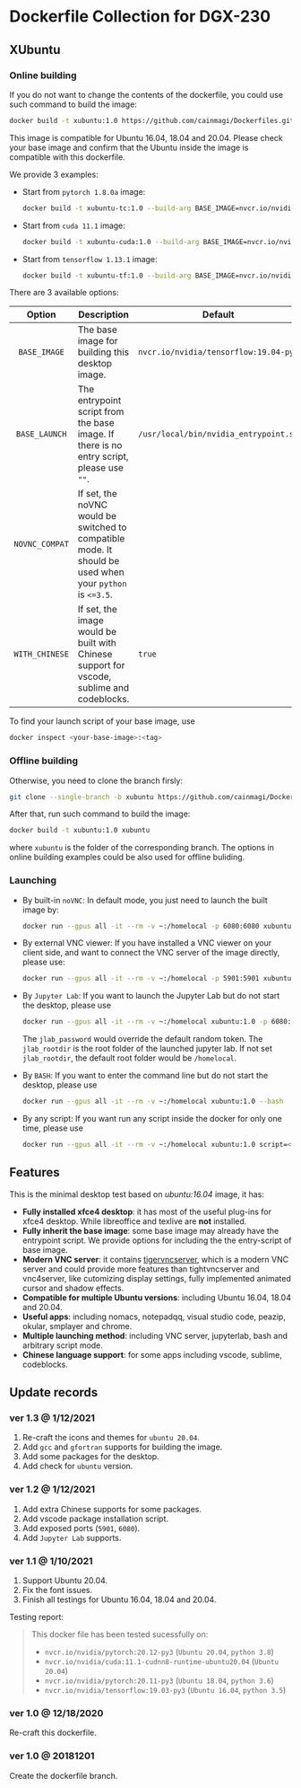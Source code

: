 # Dockerfile Collection for DGX-230

## XUbuntu

### Online building

If you do not want to change the contents of the dockerfile, you could use such command to build the image:

```Bash
docker build -t xubuntu:1.0 https://github.com/cainmagi/Dockerfiles.git#xubuntu
```

This image is compatible for Ubuntu 16.04, 18.04 and 20.04. Please check your base image and confirm that the Ubuntu inside the image is compatible with this dockerfile.

We provide 3 examples:

* Start from `pytorch 1.8.0a` image:

    ```bash
    docker build -t xubuntu-tc:1.0 --build-arg BASE_IMAGE=nvcr.io/nvidia/pytorch:20.12-py3 --build-arg BASE_LAUNCH=/usr/local/bin/nvidia_entrypoint.sh https://github.com/cainmagi/Dockerfiles.git#xubuntu
    ```

* Start from `cuda 11.1` image:

    ```bash
    docker build -t xubuntu-cuda:1.0 --build-arg BASE_IMAGE=nvcr.io/nvidia/cuda:11.1-cudnn8-runtime-ubuntu20.04 --build-arg BASE_LAUNCH="" https://github.com/cainmagi/Dockerfiles.git#xubuntu
    ```

* Start from `tensorflow 1.13.1` image:

    ```bash
    docker build -t xubuntu-tf:1.0 --build-arg BASE_IMAGE=nvcr.io/nvidia/tensorflow:19.03-py3 --build-arg BASE_LAUNCH=/usr/local/bin/nvidia_entrypoint.sh --build-arg NOVNC_COMPAT=true https://github.com/cainmagi/Dockerfiles.git#xubuntu
    ```

There are 3 available options:

| Option | Description | Default |
| :-----: | ----- | ----- |
| `BASE_IMAGE` | The base image for building this desktop image. | `nvcr.io/nvidia/tensorflow:19.04-py3` |
| `BASE_LAUNCH` | The entrypoint script from the base image. If there is no entry script, please use `""`. | `/usr/local/bin/nvidia_entrypoint.sh` |
| `NOVNC_COMPAT` | If set, the noVNC would be switched to compatible mode. It should be used when your `python` is `<=3.5`. | ` ` |
| `WITH_CHINESE` | If set, the image would be built with Chinese support for vscode, sublime and codeblocks. | `true` |

To find your launch script of your base image, use

```bash
docker inspect <your-base-image>:<tag>
```

### Offline building

Otherwise, you need to clone the branch firsly:

```Bash
git clone --single-branch -b xubuntu https://github.com/cainmagi/Dockerfiles.git xubuntu
```

After that, run such command to build the image:

```Bash
docker build -t xubuntu:1.0 xubuntu
```

where `xubuntu` is the folder of the corresponding branch. The options in online building examples could be also used for offline buliding.

### Launching

* By built-in `noVNC`: In default mode, you just need to launch the built image by:

    ```bash
    docker run --gpus all -it --rm -v ~:/homelocal -p 6080:6080 xubuntu:1.0
    ```

* By external VNC viewer: If you have installed a VNC viewer on your client side, and want to connect the VNC server of the image directly, please use:

    ```bash
    docker run --gpus all -it --rm -v ~:/homelocal -p 5901:5901 xubuntu:1.0
    ```

* By `Jupyter Lab`: If you want to launch the Jupyter Lab but do not start the desktop, please use

    ```bash
    docker run --gpus all -it --rm -v ~:/homelocal xubuntu:1.0 -p 6080:6080 --jlab jlab_password=openjupyter jlab_rootdir=/homelocal
    ```

    The `jlab_password` would override the default random token. The `jlab_rootdir` is the root folder of the launched jupyter lab. If not set `jlab_rootdir`, the default root folder would be `/homelocal`.

* By `BASH`: If you want to enter the command line but do not start the desktop, please use

    ```bash
    docker run --gpus all -it --rm -v ~:/homelocal xubuntu:1.0 --bash
    ```

* By any script: If you want run any script inside the docker for only one time, please use

    ```bash
    docker run --gpus all -it --rm -v ~:/homelocal xubuntu:1.0 script=<the-path-to-your-script>
    ```

## Features

This is the minimal desktop test based on *ubuntu:16.04* image, it has:

* **Fully installed xfce4 desktop**: it has most of the useful plug-ins for xfce4 desktop. While libreoffice and texlive are **not** installed.
* **Fully inherit the base image**: some base image may already have the entrypoint script. We provide options for including the the entry-script of base image.
* **Modern VNC server**: it contains [tigervncserver][tigervnc], which is a modern VNC server and could provide more features than tightvncserver and vnc4server, like cutomizing display settings, fully implemented animated cursor and shadow effects.
* **Compatible for multiple Ubuntu versions**: including Ubuntu 16.04, 18.04 and 20.04.
* **Useful apps**: including nomacs, notepadqq, visual studio code, peazip, okular, smplayer and chrome.
* **Multiple launching method**: including VNC server, jupyterlab, bash and arbitrary script mode.
* **Chinese language support**: for some apps including vscode, sublime, codeblocks.

## Update records

### ver 1.3 @ 1/12/2021

1. Re-craft the icons and themes for `ubuntu 20.04`.
2. Add `gcc` and `gfortran` supports for building the image.
3. Add some packages for the desktop.
4. Add check for `ubuntu` version.

### ver 1.2 @ 1/12/2021

1. Add extra Chinese supports for some packages.
2. Add vscode package installation script.
3. Add exposed ports (`5901`, `6080`).
4. Add `Jupyter Lab` supports.

### ver 1.1 @ 1/10/2021

1. Support Ubuntu 20.04.
2. Fix the font issues.
3. Finish all testings for Ubuntu 16.04, 18.04 and 20.04.

Testing report:

> This docker file has been tested sucessfully on:
>
> * `nvcr.io/nvidia/pytorch:20.12-py3` (`Ubuntu 20.04`, `python 3.8`)
> * `nvcr.io/nvidia/cuda:11.1-cudnn8-runtime-ubuntu20.04` (`Ubuntu 20.04`)
> * `nvcr.io/nvidia/pytorch:20.11-py3` (`Ubuntu 18.04`, `python 3.6`)
> * `nvcr.io/nvidia/tensorflow:19.03-py3` (`Ubuntu 16.04`, `python 3.5`)

### ver 1.0 @ 12/18/2020

Re-craft this dockerfile.

### ver 1.0 @ 20181201

Create the dockerfile branch.

[tigervnc]:https://github.com/TigerVNC/tigervnc "TigerVNC"